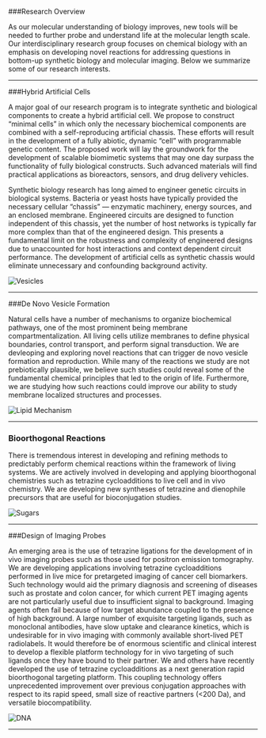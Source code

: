 ###Research Overview

As our molecular understanding of biology improves, new tools will be needed to further probe and understand life at the molecular length scale. Our interdisciplinary research group focuses on chemical biology with an emphasis on developing novel reactions for addressing questions in bottom-up synthetic biology and molecular imaging. Below we summarize some of our research interests.

------------------------------------------------------------------------------

###Hybrid Artificial Cells

A major goal of our research program is to integrate synthetic and biological components to create a hybrid artificial cell. We propose to construct “minimal cells” in which only the necessary biochemical components are combined with a self-reproducing artificial chassis. These efforts will result in the development of a fully abiotic, dynamic “cell” with programmable genetic content. The proposed work will lay the groundwork for the development of scalable biomimetic systems that may one day surpass the functionality of fully biological constructs. Such advanced materials will find practical applications as bioreactors, sensors, and drug delivery vehicles.

Synthetic biology research has long aimed to engineer genetic circuits in biological systems. Bacteria or yeast hosts have typically provided the necessary cellular “chassis” — enzymatic machinery, energy sources, and an enclosed membrane. Engineered circuits are designed to function independent of this chassis, yet the number of host networks is typically far more complex than that of the engineered design. This presents a fundamental limit on the robustness and complexity of engineered designs due to unaccounted for host interactions and context dependent circuit performance. The development of artificial cells as synthetic chassis would eliminate unnecessary and confounding background activity.

![Vesicles](/images/research/vesicles.jpg)

------------------------------------------------------------------------------

###De Novo Vesicle Formation

Natural cells have a number of mechanisms to organize biochemical pathways, one of the most prominent being membrane compartmentalization. All living cells utilize membranes to define physical boundaries, control transport, and perform signal transduction. We are devleoping and exploring novel reactions that can trigger de novo vesicle formation and reproduction. While many of the reactions we study are not prebiotically plausible, we believe such studies could reveal some of the fundamental chemical principles that led to the origin of life. Furthermore, we are studying how such reactions could improve our ability to study membrane localized structures and processes.

![Lipid Mechanism](/images/research/lipid_mechanism.jpg)

------------------------------------------------------------------------------

### Bioorthogonal Reactions

There is tremendous interest in developing and refining methods to predictably perform chemical reactions within the framework of living systems. We are actively involved in developing and applying bioorthogonal chemistries such as tetrazine cycloadditions to live cell and in vivo chemistry. We are developing new syntheses of tetrazine and dienophile precursors that are useful for bioconjugation studies.

![Sugars](/images/research/sugars.jpg)

------------------------------------------------------------------------------

###Design of Imaging Probes

An emerging area is the use of tetrazine ligations for the development of in vivo imaging probes such as those used for positron emission tomography. We are developing applications involving tetrazine cycloadditions performed in live mice for pretargeted imaging of cancer cell biomarkers. Such technology would aid the primary diagnosis and screening of diseases such as prostate and colon cancer, for which current PET imaging agents are not particularly useful due to insufficient signal to background. Imaging agents often fail because of low target abundance coupled to the presence of high background. A large number of exquisite targeting ligands, such as monoclonal antibodies, have slow uptake and clearance kinetics, which is undesirable for in vivo imaging with commonly available short-lived PET radiolabels. It would therefore be of enormous scientific and clinical interest to develop a flexible platform technology for in vivo targeting of such ligands once they have bound to their partner. We and others have recently developed the use of tetrazine cycloadditions as a next generation rapid bioorthogonal targeting platform. This coupling technology offers unprecedented improvement over previous conjugation approaches with respect to its rapid speed, small size of reactive partners (<200 Da), and versatile biocompatibility.

![DNA](/images/research/dna.gif)

------------------------------------------------------------------------------
